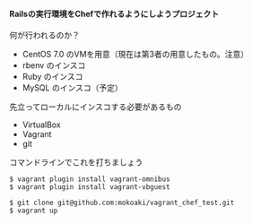 #### Railsの実行環境をChefで作れるようにしようプロジェクト

何が行われるのか？
- CentOS 7.0 のVMを用意（現在は第3者の用意したもの。注意）
- rbenv のインスコ
- Ruby のインスコ
- MySQL のインスコ（予定）

先立ってローカルにインスコする必要があるもの
- VirtualBox
- Vagrant
- git

コマンドラインでこれを打ちましょう
```
$ vagrant plugin install vagrant-omnibus  
$ vagrant plugin install vagrant-vbguest  

$ git clone git@github.com:mokoaki/vagrant_chef_test.git
$ vagrant up
```
